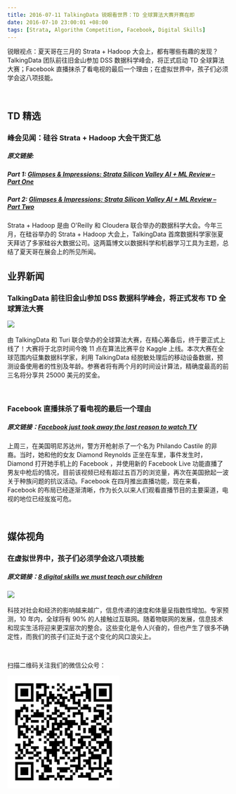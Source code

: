 ```yaml
---
title: 2016-07-11 TalkingData 锐眼看世界：TD 全球算法大赛开赛在即
date: 2016-07-10 23:00:01 +08:00
tags: [Strata, Algorithm Competition, Facebook, Digital Skills]
---
```


锐眼视点：夏天哥在三月的 Strata + Hadoop 大会上，都有哪些有趣的发现？TalkingData 团队前往旧金山参加 DSS 数据科学峰会，将正式启动 TD 全球算法大赛；Facebook 直播抹杀了看电视的最后一个理由；在虚拟世界中，孩子们必须学会这八项技能。

<br>

## TD 精选

### 峰会见闻：硅谷 Strata + Hadoop 大会干货汇总

##### 原文链接:

##### Part 1: [Glimpses & Impressions: Strata Silicon Valley AI + ML Review – Part One](http://www.kdnuggets.com/2016/07/silicon-valley-strata-ai-machine-learning-part-1.html)

##### Part 2: [Glimpses & Impressions: Strata Silicon Valley AI + ML Review – Part Two](http://www.kdnuggets.com/2016/07/silicon-valley-strata-ai-machine-learning-part-2.html)

Strata + Hadoop 是由 O'Reilly 和 Cloudera 联合举办的数据科学大会。今年三月，在硅谷举办的 Strata + Hadoop 大会上，TalkingData 首席数据科学家张夏天拜访了多家硅谷大数据公司。这两篇博文以数据科学和机器学习工具为主题，总结了夏天哥在展会上的所见所闻。

## 业界新闻

### TalkingData 前往旧金山参加 DSS 数据科学峰会，将正式发布 TD 全球算法大赛

![](http://i1.piimg.com/567416/d068ea888800c107t.jpg)

由 TalkingData 和 Turi 联合举办的全球算法大赛，在精心筹备后，终于要正式上线了！大赛将于北京时间今晚 11 点在算法比赛平台 Kaggle 上线。本次大赛在全球范围内征集数据科学家，利用 TalkingData 经脱敏处理后的移动设备数据，预测设备使用者的性别及年龄。参赛者将有两个月的时间设计算法，精确度最高的前三名将分享共 25000 美元的奖金。

<br>

### Facebook 直播抹杀了看电视的最后一个理由

##### 原文链接：[Facebook just took away the last reason to watch TV](http://www.businessinsider.com/facebook-live-and-the-death-of-tv-2016-7)

上周三，在美国明尼苏达州，警方开枪射杀了一个名为 Philando Castile 的非裔。当时，她和他的女友 Diamond Reynolds 正坐在车里，事件发生时，Diamond 打开她手机上的 Facebook ，并使用新的 Facebook Live 功能直播了男友中枪后的情况，目前该视频已经有超过五百万的浏览量，再次在美国掀起一波关于种族问题的抗议活动。Facebook 在四月推出直播功能，现在来看，Facebook 的布局已经逐渐清晰，作为长久以来人们观看直播节目的主要渠道，电视的地位已经岌岌可危。

<br>

## 媒体视角

### 在虚拟世界中，孩子们必须学会这八项技能

##### 原文链接：[8 digital skills we must teach our children](https://www.weforum.org/agenda/2016/06/8-digital-skills-we-must-teach-our-children)

![](http://i1.piimg.com/567416/3f3ff5fe722cced8t.jpg)

科技对社会和经济的影响越来越广，信息传递的速度和体量呈指数性增加。专家预测，10 年内，全球将有 90% 的人接触过互联网。随着物联网的发展，信息技术和现实生活将迎来更深层次的整合。这些变化是令人兴奋的，但也产生了很多不确定性，而我们的孩子们正处于这个变化的风口浪尖上。

<br>

扫描二维码关注我们的微信公众号：

![](/images/erweima.jpg)
